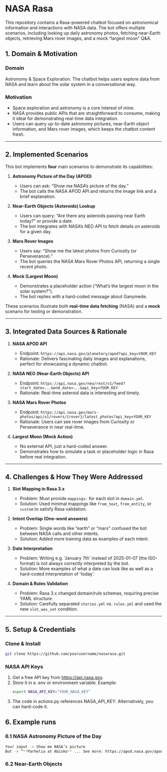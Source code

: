 # NASA Rasa
This repository contains a Rasa-powered chatbot focused on astronomical information and interactions with NASA data. The bot offers multiple scenarios, including looking up daily astronomy photos, fetching near-Earth objects, retrieving Mars rover images, and a mock “largest moon” Q&A.

## 1. Domain & Motivation

### Domain

Astronomy & Space Exploration. The chatbot helps users explore data from NASA and learn about the solar system in a conversational way.

### Motivation
* Space exploration and astronomy is a core interest of mine.
* NASA provides public APIs that are straightforward to consume, making it ideal for demonstrating real-time data integration.
* Users can query up-to-date astronomy pictures, near-Earth object information, and Mars rover images, which keeps the chatbot content fresh.

---

## 2. Implemented Scenarios

This bot implements **four** main scenarios to demonstrate its capabilities:

1. **Astronomy Picture of the Day (APOD)**
   - Users can ask: “Show me NASA’s picture of the day.”
   - The bot calls the NASA APOD API and returns the image link and a brief explanation.

2. **Near-Earth Objects (Asteroids) Lookup**
   - Users can query: “Are there any asteroids passing near Earth today?” or provide a date.
   - The bot integrates with NASA’s NEO API to fetch details on asteroids for a given day.

3. **Mars Rover Images**
   - Users say: “Show me the latest photos from Curiosity (or Perseverance).”
   - The bot queries the NASA Mars Rover Photos API, returning a single recent photo.

4. **Mock (Largest Moon)**
   - Demonstrates a placeholder action (“What’s the largest moon in the solar system?”).
   - The bot replies with a hard-coded message about Ganymede.

These scenarios illustrate both **real-time data fetching** (NASA) and a **mock** scenario for testing or demonstration.

---

## 3. Integrated Data Sources & Rationale

1. **NASA APOD API**
   - Endpoint: `https://api.nasa.gov/planetary/apod?api_key=YOUR_KEY`
   - Rationale: Delivers fascinating daily images and explanations, perfect for showcasing a dynamic chatbot.

2. **NASA NEO (Near-Earth Objects) API**
   - Endpoint: `https://api.nasa.gov/neo/rest/v1/feed?start_date=...&end_date=...&api_key=YOUR_KEY`
   - Rationale: Real-time asteroid data is interesting and timely.

3. **NASA Mars Rover Photos**
   - Endpoint: `https://api.nasa.gov/mars-photos/api/v1/rovers/{rover}/latest_photos?api_key=YOUR_KEY`
   - Rationale: Users can see rover images from Curiosity or Perseverance in near real-time.

4. **Largest Moon (Mock Action)**
   - No external API, just a hard-coded answer.
   - Demonstrates how to simulate a task or placeholder logic in Rasa before real integration.

---

## 4. Challenges & How They Were Addressed

1. **Slot Mapping in Rasa 3.x**
   - Problem: Must provide `mappings:` for each slot in `domain.yml`.
   - Solution: Used minimal mappings like `from_text`, `from_entity`, or `custom` to satisfy Rasa validation.

2. **Intent Overlap (One-word answers)**
   - Problem: Single words like “earth” or “mars” confused the bot between NASA calls and other intents.
   - Solution: Added more training data as examples of each intent.

3. **Date Interpretation**
   - Problem: Writing e.g. 'January 7th' instead of 2025-01-07 (the ISO-format) is not always correctly interpreted by the bot.
   - Solution: More examples of what a date can look like as well as a hard-coded interpretation of 'today'.

4. **Domain & Rules Validation**
   - Problem: Rasa 3.x changed domain/rule schemas, requiring precise YAML structure.
   - Solution: Carefully separated `stories.yml` vs. `rules.yml` and used the new `slot_was_set` condition.

---

## 5. Setup & Credentials

### Clone & Install
```bash
git clone https://github.com/yourusername/nasarasa.git
```
### NASA API Keys
1. Get a free API key from https://api.nasa.gov.
2. Store it in a .env or environment variable. Example:
   ```bash
   export NASA_API_KEY="YOUR_NASA_KEY"
   ```
3. The code in actions.py references NASA_API_KEY. Alternatively, you can hard-code it.

## 6. Example runs
### 6.1 NASA Astronomy Picture of the Day
```bash
Your input -> Show me NASA’s picture
Bot -> “**Parhelia at Abisko** ... See more: https://apod.nasa.gov/apod/...” 
```
### 6.2 Near-Earth Objects
